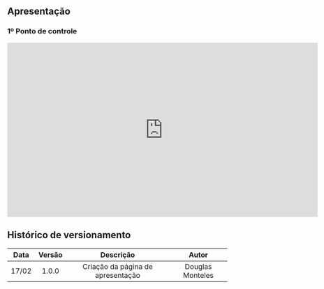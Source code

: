 ## Apresentação

### 1º Ponto de controle 

<iframe width="711" height="400" src="https://www.youtube.com/embed/Z_ocYKG1tZI" title="YouTube video player" frameborder="0" allow="accelerometer; autoplay; clipboard-write; encrypted-media; gyroscope; picture-in-picture" allowfullscreen></iframe>

## Histórico de versionamento

| Data  | Versão | Descrição | Autor |
| :--:  | :----: | :-------: | :---: |
| 17/02 | 1.0.0  | Criação da página de apresentação | Douglas Monteles |
